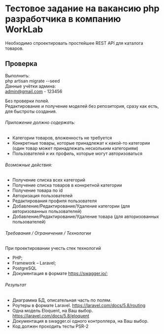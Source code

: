 
# Тестовое задание на вакансию php разработчика в компанию WorkLab
Необходимо спроектировать простейшее REST API для каталога товаров.

## Проверка
Выполнить:<br/>
php artisan migrate --seed<br/>
Данные учётки админа:<br/>
admin@gmail.com - 123456<br/>

Без проверки полей.<br/>
Редактирование и получение моделей без репозитория, сразу как есть, для быстроты создания.<br/>

###### Приложение должно содержать:
 - Категории товаров, вложенность не требуется
 - Конкретные товары, которые принадлежат к какой-то категории (один товар может принадлежать нескольким категориям)
 - Пользователей и их профиль, которые могут авторизоваться

###### Возможные действия:
- Получение списка всех категорий
- Получение списка товаров в конкретной категории
- Получение товара по id
- Авторизация пользователей
- Редактирования профиля пользователя
- Добавление/Редактирование/Удаление категории (для авторизованных пользователей)
- Добавление/Редактирование/Удаление товара (для авторизованных пользователей)

###### Требования / Ограничения / Технологии
При проектировании учесть стек технологий
- PHP;
- Framework – Laravel;
- PostgreSQL
- Документация в формате https://swagger.io/; 

###### Результат
- Диаграмма БД, описательная часть по полям.
- Роутеры в формате Laravel. https://laravel.com/docs/5.8/routing
- Одна модель Eloquent, на Ваш выбор. https://laravel.com/docs/5.8/eloquent
- Документация в swagger.oi одного контроллера, на Ваш выбор.
- Код должен проходить тесты PSR-2
